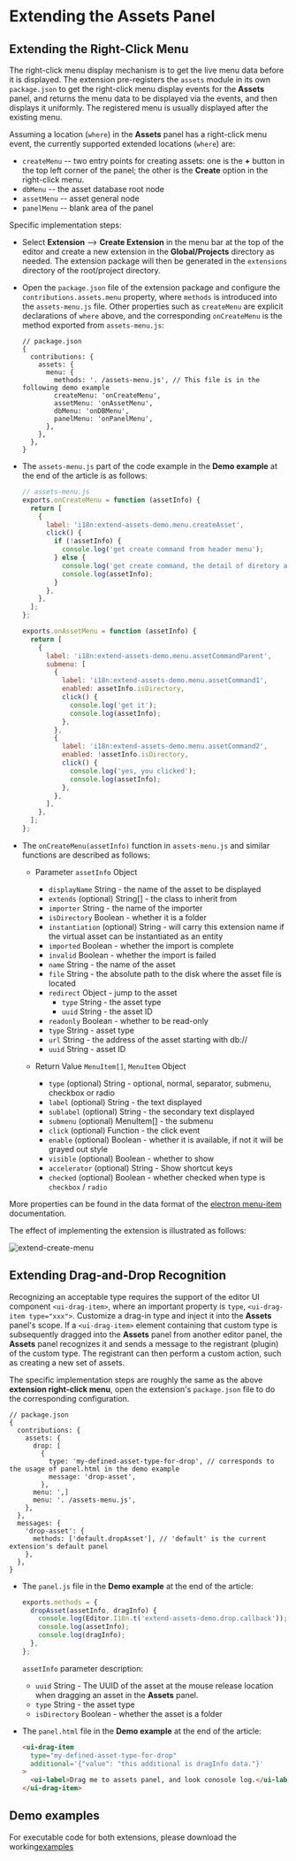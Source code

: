# Extending the Assets Panel

## Extending the Right-Click Menu

The right-click menu display mechanism is to get the live menu data before it is displayed. The extension pre-registers the `assets` module in its own `package.json` to get the right-click menu display events for the **Assets** panel, and returns the menu data to be displayed via the events, and then displays it uniformly. The registered menu is usually displayed after the existing menu.

Assuming a location (`where`) in the **Assets** panel has a right-click menu event, the currently supported extended locations (`where`) are:

- `createMenu` -- two entry points for creating assets: one is the **+** button in the top left corner of the panel; the other is the **Create** option in the right-click menu.
- `dbMenu` -- the asset database root node
- `assetMenu` -- asset general node
- `panelMenu` -- blank area of the panel

Specific implementation steps:

- Select **Extension** --> **Create Extension** in the menu bar at the top of the editor and create a new extension in the **Global/Projects** directory as needed. The extension package will then be generated in the `extensions` directory of the root/project directory.
- Open the `package.json` file of the extension package and configure the `contributions.assets.menu` property, where `methods` is introduced into the `assets-menu.js` file. Other properties such as `createMenu` are explicit declarations of `where` above, and the corresponding `onCreateMenu` is the method exported from `assets-menu.js`:

  ```json5
  // package.json
  {
    contributions: {
      assets: {
        menu: {
          methods: '. /assets-menu.js', // This file is in the following demo example
          createMenu: 'onCreateMenu',
          assetMenu: 'onAssetMenu',
          dbMenu: 'onDBMenu',
          panelMenu: 'onPanelMenu',
        },
      },
    },
  }
  ```

- The `assets-menu.js` part of the code example in the **Demo example** at the end of the article is as follows:

  ```javascript
  // assets-menu.js
  exports.onCreateMenu = function (assetInfo) {
    return [
      {
        label: 'i18n:extend-assets-demo.menu.createAsset',
        click() {
          if (!assetInfo) {
            console.log('get create command from header menu');
          } else {
            console.log('get create command, the detail of diretory asset is:');
            console.log(assetInfo);
          }
        },
      },
    ];
  };

  exports.onAssetMenu = function (assetInfo) {
    return [
      {
        label: 'i18n:extend-assets-demo.menu.assetCommandParent',
        submenu: [
          {
            label: 'i18n:extend-assets-demo.menu.assetCommand1',
            enabled: assetInfo.isDirectory,
            click() {
              console.log('get it');
              console.log(assetInfo);
            },
          },
          {
            label: 'i18n:extend-assets-demo.menu.assetCommand2',
            enabled: !assetInfo.isDirectory,
            click() {
              console.log('yes, you clicked');
              console.log(assetInfo);
            },
          },
        ],
      },
    ];
  };
  ```

- The `onCreateMenu(assetInfo)` function in `assets-menu.js` and similar functions are described as follows:

  - Parameter `assetInfo` Object

    - `displayName` String - the name of the asset to be displayed
    - `extends` (optional) String[] - the class to inherit from
    - `importer` String - the name of the importer
    - `isDirectory` Boolean - whether it is a folder
    - `instantiation` (optional) String - will carry this extension name if the virtual asset can be instantiated as an entity
    - `imported` Boolean - whether the import is complete
    - `invalid` Boolean - whether the import is failed
    - `name` String - the name of the asset
    - `file` String - the absolute path to the disk where the asset file is located
    - `redirect` Object - jump to the asset
      - `type` String - the asset type
      - `uuid` String - the asset ID
    - `readonly` Boolean - whether to be read-only
    - `type` String - asset type
    - `url` String - the address of the asset starting with db://
    - `uuid` String - asset ID

  - Return Value `MenuItem[]`, `MenuItem` Object

    - `type` (optional) String - optional, normal, separator, submenu, checkbox or radio
    - `label` (optional) String - the text displayed
    - `sublabel` (optional) String - the secondary text displayed
    - `submenu` (optional) MenuItem[] - the submenu
    - `click` (optional) Function - the click event
    - `enable` (optional) Boolean - whether it is available, if not it will be grayed out style
    - `visible` (optional) Boolean - whether to show
    - `accelerator` (optional) String - Show shortcut keys
    - `checked` (optional) Boolean - whether checked when type is `checkbox` / `radio`

More properties can be found in the data format of the [electron menu-item](https://www.electronjs.org/docs/api/menu-item) documentation.

The effect of implementing the extension is illustrated as follows:

![extend-create-menu](img/extend-create-menu.png)

## Extending Drag-and-Drop Recognition

Recognizing an acceptable type requires the support of the editor UI component `<ui-drag-item>`, where an important property is `type`, `<ui-drag-item type="xxx">`. Customize a drag-in type and inject it into the **Assets** panel's scope. If a `<ui-drag-item>` element containing that custom type is subsequently dragged into the **Assets** panel from another editor panel, the **Assets** panel recognizes it and sends a message to the registrant (plugin) of the custom type. The registrant can then perform a custom action, such as creating a new set of assets.

The specific implementation steps are roughly the same as the above **extension right-click menu**, open the extension's `package.json` file to do the corresponding configuration.

```json5
// package.json
{
  contributions: {
    assets: {
      drop: [
        {
          type: 'my-defined-asset-type-for-drop', // corresponds to the usage of panel.html in the demo example
          message: 'drop-asset',
        },
      menu: ',]
      menu: '. /assets-menu.js',
    },
  },
  messages: {
    'drop-asset': {
      methods: ['default.dropAsset'], // 'default' is the current extension's default panel
    },
  },
}
```

- The `panel.js` file in the **Demo example** at the end of the article:

  ```javascript
  exports.methods = {
    dropAsset(assetInfo, dragInfo) {
      console.log(Editor.I18n.t('extend-assets-demo.drop.callback'));
      console.log(assetInfo);
      console.log(dragInfo);
    },
  };
  ```

  `assetInfo` parameter description:

    - `uuid` String - The UUID of the asset at the mouse release location when dragging an asset in the **Assets** panel.
    - `type` String - the asset type
    - `isDirectory` Boolean - whether the asset is a folder

- The `panel.html` file in the **Demo example** at the end of the article:

  ```html
  <ui-drag-item
    type="my-defined-asset-type-for-drop"
    additional='{"value": "this additional is dragInfo data."}'
  >
    <ui-label>Drag me to assets panel, and look conosole log.</ui-label>
  </ui-drag-item>
  ```

## Demo examples

For executable code for both extensions, please download the working<a href="img/extend-assets-demo.zip" target="_blank">examples</a>
